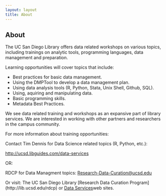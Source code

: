 ```yaml
---
layout: layout
title: About
---
```


<!-- You can edit this whole page, remove it, or use it as basis for any non-post pages you have. -->
<section class="content">
  <h1>About</h1>

  <p>The UC San Diego Library offers data related workshops on various topics, including trainings on analytic tools, programming languages, data management and preparation.</p> 


Learning opportunities will cover topics that include:

<ul>
<li>Best practices for basic data management.</li>
<li>Using the DMPTool to develop a data management plan.</li>
<li>Using data analysis tools (R, Python, Stata, Unix Shell, Github, SQL). </li>
<li>Using, aquiring and manipulating data. </li>
<li>Basic programming skills.</li>
<li>Metadata Best Practices.</li>
</ul>

<p>We see data related training and workshops as an expansive part of library services.  We are interested in working with other partners and researchers in the campus community.</p>


<p>For more information about training opportunities:</p>

<p>Contact Tim Dennis for Data Science related topics (R, Python, etc.): </p>

<p><a href="http://ucsd.libguides.com/data-services">http://ucsd.libguides.com/data-services</a></p>

<p>OR: <br />

RDCP for Data Managment topics: [Research-Data-Curation@ucsd.edu](mailto:research-data-curation@ucsd.edu) 
</p>
<p>
Or visit: The UC San Diego Library [Research Data Curation Program](http://lib.ucsd.edu/rdcp) or <a href="http://ucsd.libguides.com/data-services">Data Services</a>web sites.
</p>


</section>
